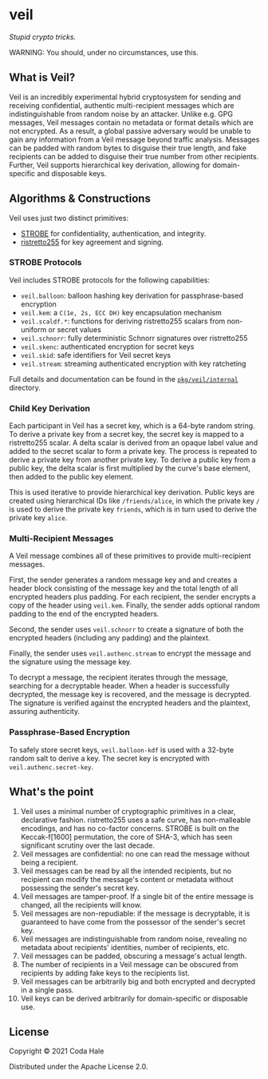 # veil

_Stupid crypto tricks._

WARNING: You should, under no circumstances, use this.

## What is Veil?

Veil is an incredibly experimental hybrid cryptosystem for sending and receiving confidential,
authentic multi-recipient messages which are indistinguishable from random noise by an attacker.
Unlike e.g. GPG messages, Veil messages contain no metadata or format details which are not
encrypted. As a result, a global passive adversary would be unable to gain any information from a
Veil message beyond traffic analysis. Messages can be padded with random bytes to disguise their
true length, and fake recipients can be added to disguise their true number from other recipients.
Further, Veil supports hierarchical key derivation, allowing for domain-specific and disposable
keys.

## Algorithms & Constructions

Veil uses just two distinct primitives:

* [STROBE](https://strobe.sourceforge.io) for confidentiality, authentication, and integrity.
* [ristretto255](https://ristretto.group) for key agreement and signing.

### STROBE Protocols

Veil includes STROBE protocols for the following capabilities:

* `veil.balloon`: balloon hashing key derivation for passphrase-based encryption
* `veil.kem`: a `C(1e, 2s, ECC DH)` key encapsulation mechanism
* `veil.scaldf.*`: functions for deriving ristretto255 scalars from non-uniform or secret values
* `veil.schnorr`: fully deterministic Schnorr signatures over ristretto255
* `veil.skenc`: authenticated encryption for secret keys
* `veil.skid`: safe identifiers for Veil secret keys
* `veil.stream`: streaming authenticated encryption with key ratcheting

Full details and documentation can be found in the 
[`pkg/veil/internal`](https://github.com/codahale/veil/tree/main/pkg/veil/internal) directory.

### Child Key Derivation

Each participant in Veil has a secret key, which is a 64-byte random string. To derive a private key
from a secret key, the secret key is mapped to a ristretto255 scalar. A delta scalar is derived from
an opaque label value and added to the secret scalar to form a private key. The process is repeated
to derive a private key from another private key. To derive a public key from a public key, the
delta scalar is first multiplied by the curve's base element, then added to the public key element.

This is used iterative to provide hierarchical key derivation. Public keys are created using
hierarchical IDs like `/friends/alice`, in which the private key `/` is used to derive the private
key `friends`, which is in turn used to derive the private key `alice`.

### Multi-Recipient Messages

A Veil message combines all of these primitives to provide multi-recipient messages.

First, the sender generates a random message key and and creates a header block consisting of the
message key and the total length of all encrypted headers plus padding. For each recipient, the
sender encrypts a copy of the header using `veil.kem`. Finally, the sender adds optional random
padding to the end of the encrypted headers.

Second, the sender uses `veil.schnorr` to create a signature of both the encrypted headers
(including any padding) and the plaintext.

Finally, the sender uses `veil.authenc.stream` to encrypt the message and the signature using the
message key.

To decrypt a message, the recipient iterates through the message, searching for a decryptable
header. When a header is successfully decrypted, the message key is recovered, and the message is
decrypted. The signature is verified against the encrypted headers and the plaintext, assuring
authenticity.

### Passphrase-Based Encryption

To safely store secret keys, `veil.balloon-kdf` is used with a 32-byte random salt to derive a key.
The secret key is encrypted with `veil.authenc.secret-key`.

## What's the point

1. Veil uses a minimal number of cryptographic primitives in a clear, declarative fashion.
   ristretto255 uses a safe curve, has non-malleable encodings, and has no co-factor concerns.
   STROBE is built on the Keccak-f\[1600\] permutation, the core of SHA-3, which has seen
   significant scrutiny over the last decade.
2. Veil messages are confidential: no one can read the message without being a recipient.
3. Veil messages can be read by all the intended recipients, but no recipient can modify the
   message's content or metadata without possessing the sender's secret key.
4. Veil messages are tamper-proof. If a single bit of the entire message is changed, all the
   recipients will know.
5. Veil messages are non-repudiable: if the message is decryptable, it is guaranteed to have come
   from the possessor of the sender's secret key.
6. Veil messages are indistinguishable from random noise, revealing no metadata about recipients'
   identities, number of recipients, etc.
7. Veil messages can be padded, obscuring a message's actual length.
8. The number of recipients in a Veil message can be obscured from recipients by adding fake keys
   to the recipients list.
9. Veil messages can be arbitrarily big and both encrypted and decrypted in a single pass.
10. Veil keys can be derived arbitrarily for domain-specific or disposable use.

## License

Copyright © 2021 Coda Hale

Distributed under the Apache License 2.0.
